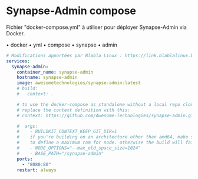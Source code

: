 # Synapse-Admin compose

Fichier "docker-compose.yml" à utiliser pour déployer Synapse-Admin via Docker.

• docker
• yml
• compose
• synapse
• admin

```yaml
# Modifications apportées par Blabla Linux : https://link.blablalinux.be
services:
  synapse-admin:
    container_name: synapse-admin
    hostname: synapse-admin
    image: awesometechnologies/synapse-admin:latest
    # build:
    #   context: .

    # to use the docker-compose as standalone without a local repo clone,
    # replace the context definition with this:
    # context: https://github.com/Awesome-Technologies/synapse-admin.git

    #  args:
    #    - BUILDKIT_CONTEXT_KEEP_GIT_DIR=1
    #    if you're building on an architecture other than amd64, make sure
    #    to define a maximum ram for node. otherwise the build will fail.
    #    - NODE_OPTIONS="--max_old_space_size=1024"
    #    - BASE_PATH="/synapse-admin"
    ports:
      - "8080:80"
    restart: always
```
